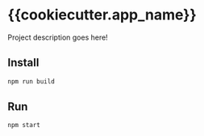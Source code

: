 # {{cookiecutter.app_name}}

Project description goes here!

## Install

```sh
npm run build 
```

## Run

```sh
npm start
```